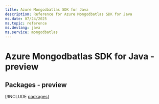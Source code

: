 ```yaml
---
title: Azure Mongodbatlas SDK for Java
description: Reference for Azure Mongodbatlas SDK for Java
ms.date: 07/24/2025
ms.topic: reference
ms.devlang: java
ms.service: mongodbatlas
---
```

# Azure Mongodbatlas SDK for Java - preview
## Packages - preview
[!INCLUDE [packages](mongodbatlas-index.md)]